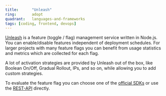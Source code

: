 ```yaml
---
title:      "Unleash"
ring:       adopt
quadrant:   languages-and-frameworks
tags: [coding, frontend, devops]
---
```


[Unleash](https://www.getunleash.io/) is a feature (toggle / flag) management service written in Node.js.
You can enable/disable features independent of deployment schedules. For larger projects with many feature flags
you can benefit from usage statistics and metrics which are collected for each flag.

<!--except-->

A lot of activation strategies are provided by Unleash out of the box, like Boolean On/Off, Gradual Rollout,
IPs, and so on, while allowing you to add custom strategies.

To evaluate the feature flag you can choose one of the [official SDKs](https://docs.getunleash.io/sdks#official-sdks)
or use the [REST-API](https://docs.getunleash.io/api) directly.
